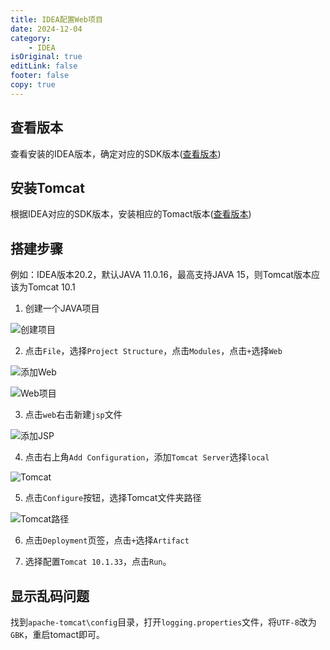 ```yaml
---
title: IDEA配置Web项目
date: 2024-12-04
category:
    - IDEA
isOriginal: true
editLink: false
footer: false
copy: true
---
```


## 查看版本

查看安装的IDEA版本，确定对应的SDK版本([查看版本](https://www.jetbrains.com/help/idea/supported-java-versions.html))

## 安装Tomcat

根据IDEA对应的SDK版本，安装相应的Tomact版本([查看版本](https://tomcat.apache.org/whichversion.html))

## 搭建步骤

例如：IDEA版本20.2，默认JAVA 11.0.16，最高支持JAVA 15，则Tomcat版本应该为Tomcat 10.1

1. 创建一个JAVA项目

![创建项目](https://nas.ilyl.life:8092/idea/web/project.png)

2. 点击`File`，选择`Project Structure`，点击`Modules`，点击`+`选择`Web`

![添加Web](https://nas.ilyl.life:8092/idea/web/add-web.jpg)

![Web项目](https://nas.ilyl.life:8092/idea/web/web-project.png)

3. 点击`web`右击新建`jsp`文件

![添加JSP](https://nas.ilyl.life:8092/idea/web/add-jsp.png)

4. 点击右上角`Add Configuration`，添加`Tomcat Server`选择`local`

![Tomcat](https://nas.ilyl.life:8092/idea/web/tomcat.jpg)

5. 点击`Configure`按钮，选择Tomcat文件夹路径

![Tomcat路径](https://nas.ilyl.life:8092/idea/web/tomcat-path.png)

6. 点击`Deployment`页签，点击`+`选择`Artifact`

7. 选择配置`Tomcat 10.1.33`，点击`Run`。

## 显示乱码问题

找到`apache-tomcat\config`目录，打开`logging.properties`文件，将`UTF-8`改为`GBK`，重启tomact即可。